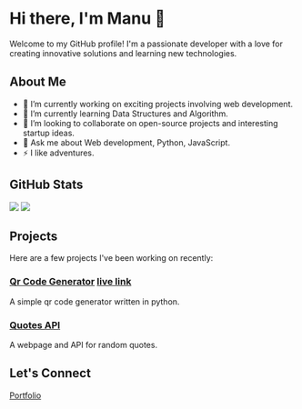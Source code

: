# Hi there, I'm Manu 👋

Welcome to my GitHub profile! I'm a passionate developer with a love for creating innovative solutions and learning new technologies.

## About Me

- 🔭 I’m currently working on exciting projects involving web development.
- 🌱 I’m currently learning Data Structures and Algorithm.
- 👯 I’m looking to collaborate on open-source projects and interesting startup ideas.
- 💬 Ask me about Web development, Python, JavaScript.
- ⚡ I like adventures.

## GitHub Stats

![](https://github-readme-stats.vercel.app/api?username=manuos1&theme=blueberry&hide_border=true&include_all_commits=true&count_private=true)
![](https://github-readme-streak-stats.herokuapp.com/?user=manuos1&theme=blueberry&hide_border=true)

## Projects

Here are a few projects I've been working on recently:

### [Qr Code Generator](https://github.com/manuos1/qr-code-generator) [live link](https://qr.xoid.me/)
A simple qr code generator written in python.

### [Quotes API](https://quoted.deno.dev/)
A webpage and API for random quotes.

## Let's Connect

[Portfolio](https://manukrishna.deno.dev)
